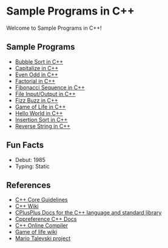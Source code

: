 # Sample Programs in C++

Welcome to Sample Programs in C++!

## Sample Programs

- [Bubble Sort in C++](https://github.com/TheRenegadeCoder/sample-programs/issues/1135)
- [Capitalize in C++](https://github.com/TheRenegadeCoder/sample-programs/issues/1234)
- [Even Odd in C++](https://sample-programs.therenegadecoder.com/projects/even-odd/)
- [Factorial in C++](https://github.com/TheRenegadeCoder/sample-programs/issues/1237)
- [Fibonacci Sequence in C++](https://github.com/TheRenegadeCoder/sample-programs/issues/496)
- [File Input/Output in C++](https://therenegadecoder.com/code/file-io-in-c-plus-plus/)
- [Fizz Buzz in C++](https://github.com/TheRenegadeCoder/sample-programs/issues/1238)
- [Game of Life in C++](https://github.com/TheRenegadeCoder/sample-programs/issues/1239)
- [Hello World in C++](https://therenegadecoder.com/code/hello-world-in-c-plus-plus/)
- [Insertion Sort in C++](https://github.com/TheRenegadeCoder/sample-programs/issues/1240)
- [Reverse String in C++](https://github.com/TheRenegadeCoder/sample-programs/issues/419)

## Fun Facts

- Debut: 1985
- Typing: Static

## References

- [C++ Core Guidelines](http://isocpp.github.io/CppCoreGuidelines/CppCoreGuidelines)
- [C++ Wiki](https://en.wikipedia.org/wiki/C%2B%2B)
- [CPlusPlus Docs for the C++ language and standard library](http://www.cplusplus.com/)
- [Cppreference C++ Docs](https://en.cppreference.com/w/cpp)
- [C++ Online Compiler](http://cpp.sh/)
- [Game of life wiki](https://en.wikipedia.org/wiki/Conway%27s_Game_of_Life)
- [Mario Talevski project](https://github.com/MarioTalevski/game-of-life)
